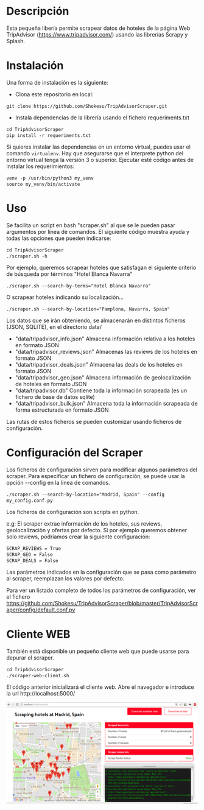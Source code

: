 # Descripción
Esta pequeña libería permite scrapear datos de hoteles de la página Web TripAdvisor (https://www.tripadvisor.com/) usando
las librerías Scrapy y Splash.

# Instalación
Una forma de instalación es la siguiente:
- Clona este repositorio en local:
```
git clone https://github.com/Shokesu/TripAdvisorScraper.git
```
- Instala dependencias de la librería usando el fichero requeriments.txt

```
cd TripAdvisorScraper
pip install -r requeriments.txt
```
Si quieres instalar las dependencias en un entorno virtual, puedes usar el comando `virtualenv`.
Hay que asegurarse que el interprete python del entorno virtual tenga la versión 3 o superior.
Ejecutar esté código antes de instalar los requerimientos:
```
venv -p /usr/bin/python3 my_venv
source my_venv/bin/activate
```


# Uso
Se facilita un script en bash "scraper.sh" al que se le pueden pasar argumentos por línea de comandos.
El siguiente código muestra ayuda y todas las opciones que pueden indicarse:
```
cd TripAdvisorScraper
./scraper.sh -h
```

Por ejemplo, queremos scrapear hoteles que satisfagan el siguiente criterio de búsqueda por términos "Hotel Blanca Navarra"
```
./scraper.sh --search-by-terms="Hotel Blanca Navarra"
```
O scrapear hoteles indicando su localización...
```
./scraper.sh --search-by-location="Pamplona, Navarra, Spain"
```

Los datos que se irán obteniendo, se almacenarán en distintos ficheros (JSON, SQLITE), en el directorio data/

- "data/tripadvisor_info.json" Almacena información relativa a los hoteles en formato JSON
- "data/tripadvisor_reviews.json" Almacenas las reviews de los hoteles en formato JSON
- "data/tripadvisor_deals.json" Almacena las deals de los hoteles en formato JSON
- "data/tripadvisor_geo.json" Almacena información de geolocalización de hoteles en formato JSON
- "data/tripadvisor.db" Contiene toda la información scrapeada (es un fichero de base de datos sqlite)
- "data/tripadvisor_bulk.json" Almacena toda la información scrapeada de forma estructurada en formato JSON

Las rutas de estos ficheros se pueden customizar usando ficheros de configuración.




# Configuración del Scraper
Los ficheros de configuración sirven para modificar algunos parámetros del scraper.
Para especificar un fichero de configuración, se puede usar la opción --config en la línea de comandos.
```
./scraper.sh --search-by-location="Madrid, Spain" --config my_config.conf.py
```
Los ficheros de configuración son scripts en python.

e.g:
El scraper extrae información de los hoteles, sus reviews, geolocalizaciòn y ofertas por defecto.
Si por ejemplo queremos obtener solo reviews, podríamos crear la siguiente configuración:
``` 
SCRAP_REVIEWS = True
SCRAP_GEO = False
SCRAP_DEALS = False
```
Las parámetros indicados en la configuración que se pasa como parámetro al scraper, reemplazan los valores por
defecto.

Para ver un listado completo de todos los parámetros de configuración, ver el fichero
https://github.com/Shokesu/TripAdvisorScraper/blob/master/TripAdvisorScraper/config/default.conf.py




# Cliente WEB

También está disponible un pequeño cliente web que puede usarse para depurar el scraper.
```
cd TripAdvisorScraper
./scraper-web-client.sh
```
El código anterior inicializará el cliente web.
Abre el navegador e introduce la url http://localhost:5000/

![Web Client](/docs/screenshots/web-client.png?raw=true "Optional Title")

 

